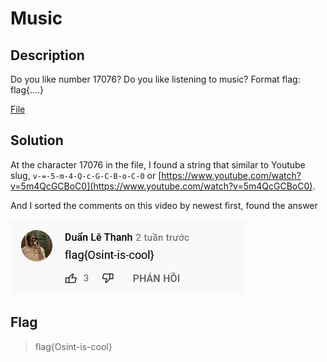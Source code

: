 # Music

## Description

Do you like number 17076? Do you like listening to music? Format flag: flag{....}

[File](files/Music-2.txt)

## Solution

At the character 17076 in the file, I found a string that similar to Youtube slug, `v-=-5-m-4-Q-c-G-C-B-o-C-0` or [https://www.youtube.com/watch?v=5m4QcGCBoC0](https://www.youtube.com/watch?v=5m4QcGCBoC0).

And I sorted the comments on this video by newest first, found the answer

![music-answer](images/music.png)

## Flag

> flag{Osint-is-cool}